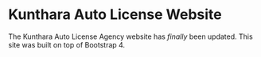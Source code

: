 # Kunthara Auto License Website

The Kunthara Auto License Agency website has *finally* been updated. 
This site was built on top of Bootstrap 4.
